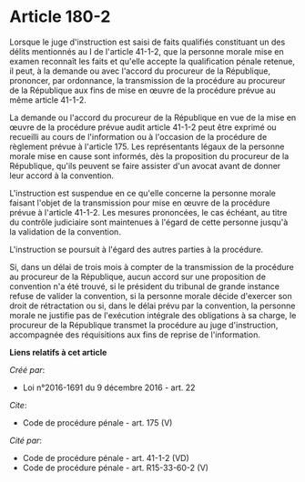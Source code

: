 # Article 180-2

Lorsque le juge d'instruction est saisi de faits qualifiés constituant un des délits mentionnés au I de l'article 41-1-2, que
la personne morale mise en examen reconnaît les faits et qu'elle accepte la qualification pénale retenue, il peut, à la
demande ou avec l'accord du procureur de la République, prononcer, par ordonnance, la transmission de la procédure au
procureur de la République aux fins de mise en œuvre de la procédure prévue au même article 41-1-2. 

La demande ou l'accord du procureur de la République en vue de la mise en œuvre de la procédure prévue audit article 41-1-2
peut être exprimé ou recueilli au cours de l'information ou à l'occasion de la procédure de règlement prévue à l'article 175.
Les représentants légaux de la personne morale mise en cause sont informés, dès la proposition du procureur de la République,
qu'ils peuvent se faire assister d'un avocat avant de donner leur accord à la convention. 

L'instruction est suspendue en ce qu'elle concerne la personne morale faisant l'objet de la transmission pour mise en œuvre
de la procédure prévue à l'article 41-1-2. Les mesures prononcées, le cas échéant, au titre du contrôle judiciaire sont
maintenues à l'égard de cette personne jusqu'à la validation de la convention. 

L'instruction se poursuit à l'égard des autres parties à la procédure. 

Si, dans un délai de trois mois à compter de la transmission de la procédure au procureur de la République, aucun accord sur
une proposition de convention n'a été trouvé, si le président du tribunal de grande instance refuse de valider la convention,
si la personne morale décide d'exercer son droit de rétractation ou si, dans le délai prévu par la convention, la personne
morale ne justifie pas de l'exécution intégrale des obligations à sa charge, le procureur de la République transmet la
procédure au juge d'instruction, accompagnée des réquisitions aux fins de reprise de l'information.

**Liens relatifs à cet article**

_Créé par_:

  - Loi n°2016-1691 du 9 décembre 2016 - art. 22

_Cite_:

  - Code de procédure pénale - art. 175 (V)

_Cité par_:

  - Code de procédure pénale - art. 41-1-2 (VD)
  - Code de procédure pénale - art. R15-33-60-2 (V)
